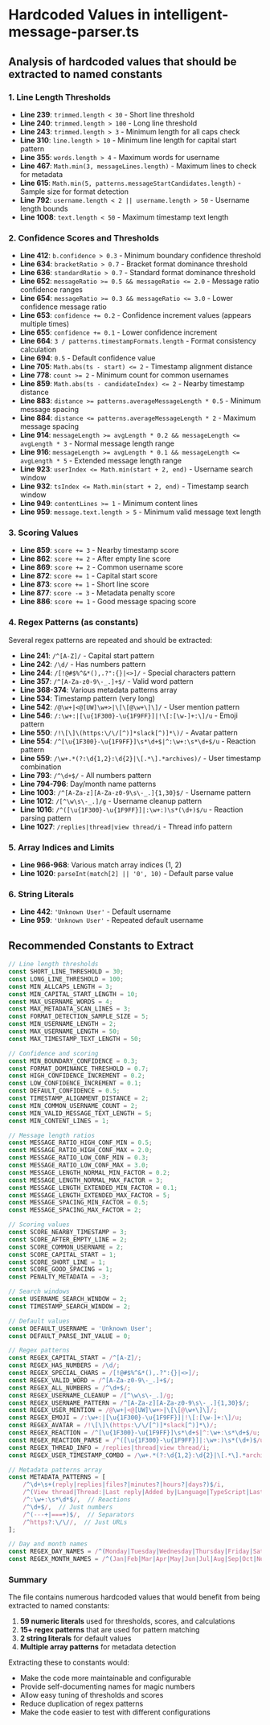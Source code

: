 # Hardcoded Values in intelligent-message-parser.ts

## Analysis of hardcoded values that should be extracted to named constants

### 1. **Line Length Thresholds**
- **Line 239**: `trimmed.length < 30` - Short line threshold
- **Line 240**: `trimmed.length > 100` - Long line threshold
- **Line 243**: `trimmed.length > 3` - Minimum length for all caps check
- **Line 310**: `line.length > 10` - Minimum line length for capital start pattern
- **Line 355**: `words.length > 4` - Maximum words for username
- **Line 467**: `Math.min(3, messageLines.length)` - Maximum lines to check for metadata
- **Line 615**: `Math.min(5, patterns.messageStartCandidates.length)` - Sample size for format detection
- **Line 792**: `username.length < 2 || username.length > 50` - Username length bounds
- **Line 1008**: `text.length < 50` - Maximum timestamp text length

### 2. **Confidence Scores and Thresholds**
- **Line 412**: `b.confidence > 0.3` - Minimum boundary confidence threshold
- **Line 634**: `bracketRatio > 0.7` - Bracket format dominance threshold
- **Line 636**: `standardRatio > 0.7` - Standard format dominance threshold
- **Line 652**: `messageRatio >= 0.5 && messageRatio <= 2.0` - Message ratio confidence ranges
- **Line 654**: `messageRatio >= 0.3 && messageRatio <= 3.0` - Lower confidence message ratio
- **Line 653**: `confidence += 0.2` - Confidence increment values (appears multiple times)
- **Line 655**: `confidence += 0.1` - Lower confidence increment
- **Line 664**: `3 / patterns.timestampFormats.length` - Format consistency calculation
- **Line 694**: `0.5` - Default confidence value
- **Line 705**: `Math.abs(ts - start) <= 2` - Timestamp alignment distance
- **Line 778**: `count >= 2` - Minimum count for common usernames
- **Line 859**: `Math.abs(ts - candidateIndex) <= 2` - Nearby timestamp distance
- **Line 883**: `distance >= patterns.averageMessageLength * 0.5` - Minimum message spacing
- **Line 884**: `distance <= patterns.averageMessageLength * 2` - Maximum message spacing
- **Line 914**: `messageLength >= avgLength * 0.2 && messageLength <= avgLength * 3` - Normal message length range
- **Line 916**: `messageLength >= avgLength * 0.1 && messageLength <= avgLength * 5` - Extended message length range
- **Line 923**: `userIndex <= Math.min(start + 2, end)` - Username search window
- **Line 932**: `tsIndex <= Math.min(start + 2, end)` - Timestamp search window
- **Line 949**: `contentLines >= 1` - Minimum content lines
- **Line 959**: `message.text.length > 5` - Minimum valid message text length

### 3. **Scoring Values**
- **Line 859**: `score += 3` - Nearby timestamp score
- **Line 862**: `score += 2` - After empty line score
- **Line 869**: `score += 2` - Common username score
- **Line 872**: `score += 1` - Capital start score
- **Line 873**: `score += 1` - Short line score
- **Line 877**: `score -= 3` - Metadata penalty score
- **Line 886**: `score += 1` - Good message spacing score

### 4. **Regex Patterns (as constants)**
Several regex patterns are repeated and should be extracted:
- **Line 241**: `/^[A-Z]/` - Capital start pattern
- **Line 242**: `/\d/` - Has numbers pattern
- **Line 244**: `/[!@#$%^&*(),.?":{}|<>]/` - Special characters pattern
- **Line 357**: `/^[A-Za-z0-9\-_.]+$/` - Valid word pattern
- **Line 368-374**: Various metadata patterns array
- **Line 534**: Timestamp pattern (very long)
- **Line 542**: `/@\w+|<@[UW]\w+>|\[\[@\w+\]\]/` - User mention pattern
- **Line 546**: `/:\w+:|[\u{1F300}-\u{1F9FF}]|!\[:[\w-]+:\]/u` - Emoji pattern
- **Line 550**: `/!\[\]\(https:\/\/[^)]*slack[^)]*\)/` - Avatar pattern
- **Line 554**: `/^[\u{1F300}-\u{1F9FF}]\s*\d+$|^:\w+:\s*\d+$/u` - Reaction pattern
- **Line 559**: `/\w+.*(?:\d{1,2}:\d{2}|\[.*\].*archives)/` - User timestamp combination
- **Line 793**: `/^\d+$/` - All numbers pattern
- **Line 794-796**: Day/month name patterns
- **Line 1003**: `/^[A-Za-z][A-Za-z0-9\s\-_.]{1,30}$/` - Username pattern
- **Line 1012**: `/[^\w\s\-_.]/g` - Username cleanup pattern
- **Line 1016**: `/^([\u{1F300}-\u{1F9FF}]|:\w+:)\s*(\d+)$/u` - Reaction parsing pattern
- **Line 1027**: `/replies|thread|view thread/i` - Thread info pattern

### 5. **Array Indices and Limits**
- **Line 966-968**: Various match array indices (1, 2)
- **Line 1020**: `parseInt(match[2] || '0', 10)` - Default parse value

### 6. **String Literals**
- **Line 442**: `'Unknown User'` - Default username
- **Line 959**: `'Unknown User'` - Repeated default username

## Recommended Constants to Extract

```typescript
// Line length thresholds
const SHORT_LINE_THRESHOLD = 30;
const LONG_LINE_THRESHOLD = 100;
const MIN_ALLCAPS_LENGTH = 3;
const MIN_CAPITAL_START_LENGTH = 10;
const MAX_USERNAME_WORDS = 4;
const MAX_METADATA_SCAN_LINES = 3;
const FORMAT_DETECTION_SAMPLE_SIZE = 5;
const MIN_USERNAME_LENGTH = 2;
const MAX_USERNAME_LENGTH = 50;
const MAX_TIMESTAMP_TEXT_LENGTH = 50;

// Confidence and scoring
const MIN_BOUNDARY_CONFIDENCE = 0.3;
const FORMAT_DOMINANCE_THRESHOLD = 0.7;
const HIGH_CONFIDENCE_INCREMENT = 0.2;
const LOW_CONFIDENCE_INCREMENT = 0.1;
const DEFAULT_CONFIDENCE = 0.5;
const TIMESTAMP_ALIGNMENT_DISTANCE = 2;
const MIN_COMMON_USERNAME_COUNT = 2;
const MIN_VALID_MESSAGE_TEXT_LENGTH = 5;
const MIN_CONTENT_LINES = 1;

// Message length ratios
const MESSAGE_RATIO_HIGH_CONF_MIN = 0.5;
const MESSAGE_RATIO_HIGH_CONF_MAX = 2.0;
const MESSAGE_RATIO_LOW_CONF_MIN = 0.3;
const MESSAGE_RATIO_LOW_CONF_MAX = 3.0;
const MESSAGE_LENGTH_NORMAL_MIN_FACTOR = 0.2;
const MESSAGE_LENGTH_NORMAL_MAX_FACTOR = 3;
const MESSAGE_LENGTH_EXTENDED_MIN_FACTOR = 0.1;
const MESSAGE_LENGTH_EXTENDED_MAX_FACTOR = 5;
const MESSAGE_SPACING_MIN_FACTOR = 0.5;
const MESSAGE_SPACING_MAX_FACTOR = 2;

// Scoring values
const SCORE_NEARBY_TIMESTAMP = 3;
const SCORE_AFTER_EMPTY_LINE = 2;
const SCORE_COMMON_USERNAME = 2;
const SCORE_CAPITAL_START = 1;
const SCORE_SHORT_LINE = 1;
const SCORE_GOOD_SPACING = 1;
const PENALTY_METADATA = -3;

// Search windows
const USERNAME_SEARCH_WINDOW = 2;
const TIMESTAMP_SEARCH_WINDOW = 2;

// Default values
const DEFAULT_USERNAME = 'Unknown User';
const DEFAULT_PARSE_INT_VALUE = 0;

// Regex patterns
const REGEX_CAPITAL_START = /^[A-Z]/;
const REGEX_HAS_NUMBERS = /\d/;
const REGEX_SPECIAL_CHARS = /[!@#$%^&*(),.?":{}|<>]/;
const REGEX_VALID_WORD = /^[A-Za-z0-9\-_.]+$/;
const REGEX_ALL_NUMBERS = /^\d+$/;
const REGEX_USERNAME_CLEANUP = /[^\w\s\-_.]/g;
const REGEX_USERNAME_PATTERN = /^[A-Za-z][A-Za-z0-9\s\-_.]{1,30}$/;
const REGEX_USER_MENTION = /@\w+|<@[UW]\w+>|\[\[@\w+\]\]/;
const REGEX_EMOJI = /:\w+:|[\u{1F300}-\u{1F9FF}]|!\[:[\w-]+:\]/u;
const REGEX_AVATAR = /!\[\]\(https:\/\/[^)]*slack[^)]*\)/;
const REGEX_REACTION = /^[\u{1F300}-\u{1F9FF}]\s*\d+$|^:\w+:\s*\d+$/u;
const REGEX_REACTION_PARSE = /^([\u{1F300}-\u{1F9FF}]|:\w+:)\s*(\d+)$/u;
const REGEX_THREAD_INFO = /replies|thread|view thread/i;
const REGEX_USER_TIMESTAMP_COMBO = /\w+.*(?:\d{1,2}:\d{2}|\[.*\].*archives)/;

// Metadata patterns array
const METADATA_PATTERNS = [
    /^\d+\s+(reply|replies|files?|minutes?|hours?|days?)$/i,
    /^(View thread|Thread:|Last reply|Added by|Language|TypeScript|Last updated)$/i,
    /^:\w+:\s*\d*$/,  // Reactions
    /^\d+$/,  // Just numbers
    /^(---+|===+)$/,  // Separators
    /^https?:\/\//,  // Just URLs
];

// Day and month names
const REGEX_DAY_NAMES = /^(Monday|Tuesday|Wednesday|Thursday|Friday|Saturday|Sunday)$/i;
const REGEX_MONTH_NAMES = /^(Jan|Feb|Mar|Apr|May|Jun|Jul|Aug|Sep|Oct|Nov|Dec)$/i;
```

### Summary

The file contains numerous hardcoded values that would benefit from being extracted to named constants:

1. **59 numeric literals** used for thresholds, scores, and calculations
2. **15+ regex patterns** that are used for pattern matching
3. **2 string literals** for default values
4. **Multiple array patterns** for metadata detection

Extracting these to constants would:
- Make the code more maintainable and configurable
- Provide self-documenting names for magic numbers
- Allow easy tuning of thresholds and scores
- Reduce duplication of regex patterns
- Make the code easier to test with different configurations